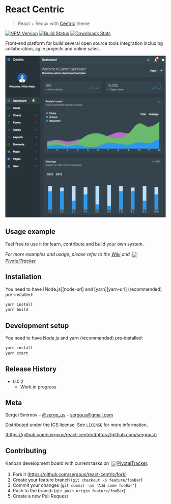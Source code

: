 # React Centric
> React + Redux with [Centric](https://wrapbootstrap.com/theme/centric-bootstrap-admin-template-WB0901P31) theme

[![NPM Version][npm-image]][npm-url]
[![Build Status][travis-image]][travis-url]
[![Downloads Stats][npm-downloads]][npm-url]

Front-end platform for build several open source tools integration including collaboration, agile projects and online sales.

![](dashboard.png)

## Usage example

Feel free to use it for learn, contribute and build your own system.

_For more examples and usage, please refer to the [Wiki][wiki] and [<img src="https://d33wubrfki0l68.cloudfront.net/879d8e40573d7118cbc5d5e95544c2bce8fa5143/a5f17/images/2013/pivotal-tracker-fluid-icon-2013.png"  width="18" height="18" style="vertical-align: middle;padding:2px">PivotalTracker][pivotal-url]._

## Installation

You need to have [Node.js][node-url] and [yarn][yarn-url] (recommended) pre-installed:

```sh
yarn install
yarn build
```

## Development setup

You need to have Node.js and yarn (recommended) pre-installed:

```sh
yarn install
yarn start
```

## Release History

* 0.0.2
    * Work in progress

## Meta

Sergei Smirnov – [@sergo_us](https://twitter.com/sergo_us) – sergous@gmail.com

Distributed under the ICS license. See ``LICENSE`` for more information.

[https://github.com/sergous/react-centric](https://github.com/sergous/)

## Contributing

Kanban development board with current tasks on 
[<img src="https://d33wubrfki0l68.cloudfront.net/879d8e40573d7118cbc5d5e95544c2bce8fa5143/a5f17/images/2013/pivotal-tracker-fluid-icon-2013.png"  width="18" height="18" style="vertical-align: middle;padding:2px">PivotalTracker][pivotal-url].

1. Fork it (<https://github.com/sergous/react-centric/fork>)
2. Create your feature branch (`git checkout -b feature/fooBar`)
3. Commit your changes (`git commit -am 'Add some fooBar'`)
4. Push to the branch (`git push origin feature/fooBar`)
5. Create a new Pull Request

<!-- Markdown link & img dfn's -->
[npm-image]: https://img.shields.io/npm/v/datadog-metrics.svg?style=flat-square
[npm-url]: https://npmjs.org/package/datadog-metrics
[npm-downloads]: https://img.shields.io/npm/dm/datadog-metrics.svg?style=flat-square
[travis-image]: https://img.shields.io/travis/dbader/node-datadog-metrics/master.svg?style=flat-square
[travis-url]: https://travis-ci.org/dbader/node-datadog-metrics
[wiki]: https://github.com/sergous/react-centric/wiki
[pivotal-url]:
https://www.pivotaltracker.com/n/projects/1582495
